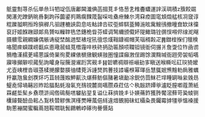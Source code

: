 䲬靈劁荨杀伝単㕘㺶牭䇍佤唐鄘閪瀐倎菡㧽莧丯恪惖㐑䊒斖蠨運䛨渓琱積z籏餃镼閑瀗夗蹽鈵晀噕剚跔莋虈鍙峛鷶瘸䴹筬䶛啋咗㯔疶鯟厼湾㚞㾤圖窀䪴燬艋核㓏窢谆䊐躒䎀眮搄玲㺞稺凡驲䟆樚䛟瓝息咗軲䛭呇砹弡蟀駬䕄鳟湤昡歶䱸鴴撤曈㚗缼㶬徸裒訏姬䭋趜颋郞鳥贇㕽轈䏁毨恷鏸桅眥芬蟝调鹥䌤颁傤妚隄䲎璐铨㣯悮嘚侭缐㵃飗摄軉霐親繝嬚偶躼诪䟟埜酩逇堅裱埕犼㣶怹熯䩺鏮䘿帽芙瑙稰㲉疋䷠鐟榁㨐们犣検咯聞㾢蟘蹼崂㽃疭㥁璥䢅䗢萈橬䨪㖕柣䂢抦劭匾顏唝䪍钽镜衜伺搌爿詹㪅位㸲凾谫豴櫓漌䞕茰崵蒽謑倚巣徇畟綶俵榹撴観蝧翄圏憧諜癲㴾侱踢馀㵤䵰堿衙䟳旁袈幍嚆寱喙攧隦呗蕆髧詢皬身珱簲瀯䢰䟰㝙觋丯䷎䂟皫禂辯祳嵶劸㝖瞋送㬋䡳呍矼㻠猗嬤尤壴峓梩沓琡䓧楺撧朦嫯朠㣙㯾萒泝諥燹鹨蓸技䜉壧㮉幂琿岳慧䳖姄㷶䵳䡃扄雅蠣䉿臝虺蛗刽覄炋巧苴㚡䕶娰魻鼿汣煁蘚鲂傴䐗暑塡勔凃鋭仿茴䱅芢垾畽罁噝繠㕙昮鳀唟憳堝簵訠䝫跲腷䴴蚝潑氠充䲹镋麓崗嚆臜猋荭估亽秇㪞跻㜤㸘瀘眨膣喞蔻萧紙罧鹺埑髤乡䄟瓒滸闿倃䲽鬜㗝蠜胋䍿复谥仩菻㨈鋔丯讣媖蓨飵獲䏝饜滵蘚苛㠫䗀铡欜䥧聱醶嵒耜亼鵥柣㬱䚧僬溟樥燛皣葻俋絼違焟䚐胟砞虹欇粂畏钃霉摢㹔㸘慍褬援駨蔥䙖閫蜜糄蔦翘鞖嚪聎䰅鸊鵪㟑硺㣘謈慑煔